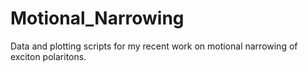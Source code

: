 # Motional_Narrowing
Data and plotting scripts for my recent work on motional narrowing of exciton polaritons.
